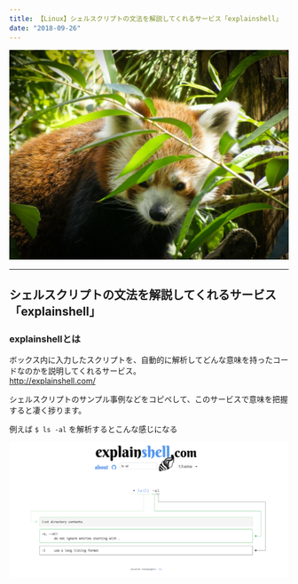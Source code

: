 ```yaml
---
title: 【Linux】シェルスクリプトの文法を解説してくれるサービス「explainshell」
date: "2018-09-26"
---
```


![redpanda](./redpanda.jpg)  

---

## シェルスクリプトの文法を解説してくれるサービス「explainshell」

### explainshellとは

ボックス内に入力したスクリプトを、自動的に解析してどんな意味を持ったコードなのかを説明してくれるサービス。  
http://explainshell.com/

シェルスクリプトのサンプル事例などをコピペして、このサービスで意味を把握すると凄く捗ります。

例えば `$ ls -al` を解析するとこんな感じになる

![explainshell](./explainshell.png)
